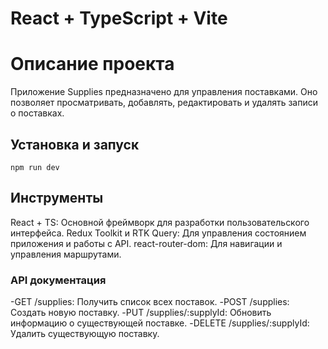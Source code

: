 # React + TypeScript + Vite

# Описание проекта

Приложение Supplies предназначено для управления поставками. Оно позволяет просматривать, добавлять, редактировать и удалять записи о поставках.

## Установка и запуск

```
npm run dev

```

## Инструменты

React + TS: Основной фреймворк для разработки пользовательского интерфейса.
Redux Toolkit и RTK Query: Для управления состоянием приложения и работы с API.
react-router-dom: Для навигации и управления маршрутами.

### API документация

-GET /supplies: Получить список всех поставок.
-POST /supplies: Создать новую поставку.
-PUT /supplies/:supplyId: Обновить информацию о существующей поставке.
-DELETE /supplies/:supplyId: Удалить существующую поставку.
